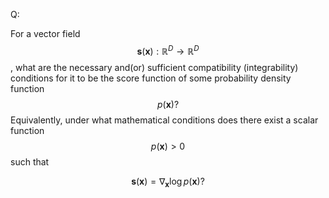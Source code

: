 Q:

For a vector field  $$\mathbf{s}(\mathbf{x}): \mathbb{R}^D \to \mathbb{R}^D$$,
what are the necessary and(or) sufficient compatibility (integrability) conditions for it to be the score function of some probability density function $$p(\mathbf{x})?$$
Equivalently, under what mathematical conditions does there exist a scalar function $$p(\mathbf{x}) > 0$$ such that  

$$\mathbf{s}(\mathbf{x}) = \nabla_{\mathbf{x}} \log p(\mathbf{x})?$$
